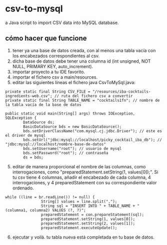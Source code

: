 # csv-to-mysql
a Java script to import CSV data into MySQL database.

## cómo hacer que funcione
1. tener ya una base de datos creada, con al menos una tabla vacía con los encabezados correspondientes al csv.
2. dicha base de datos debe tener una columna id (int unsigned, NOT NULL, PRIMARY KEY, auto_increment).
3. importar proyecto a tu IDE favorito.
4. importar el fichero csv a main/resources.
5. editar las siguientes líneas el fichero java CsvToMySql.java:
```
private static final String CSV_FILE = "/resources/iba-cocktails-ingredients-web.csv"; // ruta del fichero csv a convertir
private static final String TABLE_NAME = "cocktails1fn"; // nombre de la tabla vacía de la base de datos
```
```
public static void main(String[] args) throws IOException, SQLException {
		DataSource ds;
		BasicDataSource bds = new BasicDataSource();
		bds.setDriverClassName("com.mysql.cj.jdbc.Driver");	// este es el driver de mysql
		bds.setUrl("jdbc:mysql://localhost/picky_cocktail_iba_db"); // "jdbc:mysql://localhost/nombre-base-de-datos"
		bds.setUsername("root"); // usuario de mysql
		bds.setPassword("root"); // contraseña
		ds = bds;
```
5. editar de manera proporcional el nombre de las columnas, como interrogaciones, como "preparedStatement.setString(1, values[0]);".
	Si tu csv tiene 4 columnas, añadir el encabezado de cada columna, 4 interrogaciones, y 4 preparedStatement con su correspondiente valor ordenado.
```
while ((line = br.readLine()) != null) {
				String[] values = line.split(",");
				String sql = "INSERT INTO " + TABLE_NAME + " (columna1, columna2) VALUES (?, ?)";
				preparedStatement = con.prepareStatement(sql);
				preparedStatement.setString(1, values[0]);
				preparedStatement.setString(2, values[1]);
				preparedStatement.executeUpdate();
```
6. ejecutar y voilá. tu tabla nueva está completada en tu base de datos.
